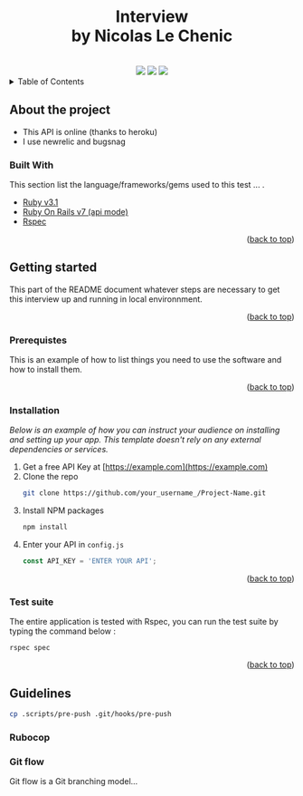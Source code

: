<h1 align="center">Interview<br/>by Nicolas Le Chenic</h1>

<br/>

<div align="center">
  <a href="https://codeclimate.com/github/nicolaslechenic/rails-api-interview-template/maintainability"><img src="https://api.codeclimate.com/v1/badges/5315dc0642eaf162b890/maintainability" /></a>
  <a href="https://codeclimate.com/github/nicolaslechenic/rails-api-interview-template/test_coverage"><img src="https://api.codeclimate.com/v1/badges/5315dc0642eaf162b890/test_coverage" /></a>
  <a href="https://circleci.com/gh/nicolaslechenic/rails-api-interview-template/tree/develop"><img src="https://circleci.com/gh/nicolaslechenic/rails-api-interview-template/tree/develop.svg?style=svg" /></a>
</div>


<!-- TABLE OF CONTENTS -->
<details>
  <summary>Table of Contents</summary>
  <ol>
    <li>
      <a href="#about-the-project">About this test</a>
      <ul>
        <li><a href="#built-with">Built With</a></li>
      </ul>
    </li>
    <li>
      <a href="#getting-started">Getting Started</a>
      <ul>
        <li><a href="#prerequisites">Prerequisites</a></li>
        <li><a href="#installation">Installation</a></li>
        <li><a href="#test-suite">Test suite</a></li>
      </ul>
    </li>
    <li>
      <a href="#getting-started">Guidelines</a>
      <ul>
        <li><a href="#rubocop">Rubocop</a></li>
        <li><a href="#git-flow">Git flow</a></li>
      </ul>
    </li>
  </ol>
</details>

## About the project

- This API is online (thanks to heroku)
- I use newrelic and bugsnag


### Built With

This section list the language/frameworks/gems used to this test ... .

* [Ruby v3.1](https://reactjs.org/)
* [Ruby On Rails v7 (api mode)](https://nextjs.org/)
* [Rspec](https://relishapp.com/rspec)

<p align="right">(<a href="#top">back to top</a>)</p>



## Getting started

This part of the README document whatever steps are necessary to get this interview up and running in local environnment.

<p align="right">(<a href="#top">back to top</a>)</p>

### Prerequistes

This is an example of how to list things you need to use the software and how to install them.

<p align="right">(<a href="#top">back to top</a>)</p>

### Installation

_Below is an example of how you can instruct your audience on installing and setting up your app. This template doesn't rely on any external dependencies or services._

1. Get a free API Key at [https://example.com](https://example.com)
2. Clone the repo
   ```sh
   git clone https://github.com/your_username_/Project-Name.git
   ```
3. Install NPM packages
   ```sh
   npm install
   ```
4. Enter your API in `config.js`
   ```js
   const API_KEY = 'ENTER YOUR API';
   ```

<p align="right">(<a href="#top">back to top</a>)</p>

### Test suite

The entire application is tested with Rspec, you can run the test suite by typing the command below :

```shell
rspec spec
```

<p align="right">(<a href="#top">back to top</a>)</p>


## Guidelines

```sh
cp .scripts/pre-push .git/hooks/pre-push
```

### Rubocop

### Git flow

Git flow is a Git branching model...

